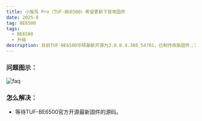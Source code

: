 ```yaml
---
title: 小旋风 Pro（TUF-BE6500）希望更新下官改固件
date: 2025-8
tag: BE6500
tags: 
  - BE6500
  - 升级
description: 目前TUF-BE6500华硕最新开源为3.0.0.4.388_54701，已制作改版固件；没有更新最新的源码，无法制作最新的官改。
---
```


### 问题图示：

![faq](/assets/posts/6500.png)

### 怎么解决：

- 等待TUF-BE6500官方开源最新固件的源码。

